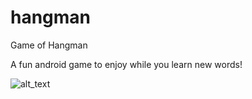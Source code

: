 # hangman
Game of Hangman

A fun android game to enjoy while you learn new words!

![alt_text](https://i.ibb.co/zfxHM47/Screenshot-20201213-092731-Hangman.jpg)

